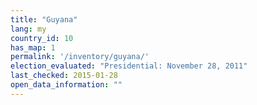 ```yaml
---
title: "Guyana"
lang: my
country_id: 10
has_map: 1
permalink: '/inventory/guyana/'
election_evaluated: "Presidential: November 28, 2011"
last_checked: 2015-01-28
open_data_information: ""
---
```

